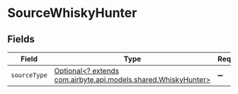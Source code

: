 # SourceWhiskyHunter


## Fields

| Field                                                                                                 | Type                                                                                                  | Required                                                                                              | Description                                                                                           |
| ----------------------------------------------------------------------------------------------------- | ----------------------------------------------------------------------------------------------------- | ----------------------------------------------------------------------------------------------------- | ----------------------------------------------------------------------------------------------------- |
| `sourceType`                                                                                          | [Optional<? extends com.airbyte.api.models.shared.WhiskyHunter>](../../models/shared/WhiskyHunter.md) | :heavy_minus_sign:                                                                                    | N/A                                                                                                   |